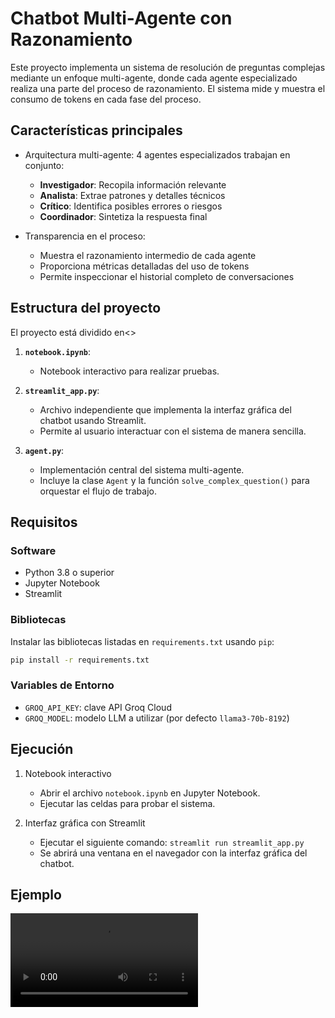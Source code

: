 # Chatbot Multi-Agente con Razonamiento
Este proyecto implementa un sistema de resolución de preguntas complejas mediante un enfoque multi-agente,
donde cada agente especializado realiza una parte del proceso de razonamiento.
El sistema mide y muestra el consumo de tokens en cada fase del proceso.

## Características principales
- Arquitectura multi-agente: 4 agentes especializados trabajan en conjunto:
  - **Investigador**: Recopila información relevante
  - **Analista**: Extrae patrones y detalles técnicos
  - **Crítico**: Identifica posibles errores o riesgos
  - **Coordinador**: Sintetiza la respuesta final

- Transparencia en el proceso:
  - Muestra el razonamiento intermedio de cada agente
  - Proporciona métricas detalladas del uso de tokens
  - Permite inspeccionar el historial completo de conversaciones

## Estructura del proyecto
El proyecto está dividido en<>

1. **`notebook.ipynb`**:
   - Notebook interactivo para realizar pruebas.

2. **`streamlit_app.py`**:
   - Archivo independiente que implementa la interfaz gráfica del chatbot usando Streamlit.
   - Permite al usuario interactuar con el sistema de manera sencilla.

3. **`agent.py`**:
   - Implementación central del sistema multi-agente.
   - Incluye la clase `Agent` y la función `solve_complex_question()` para orquestar el flujo de trabajo.


## Requisitos

### Software
- Python 3.8 o superior
- Jupyter Notebook
- Streamlit

### Bibliotecas
Instalar las bibliotecas listadas en `requirements.txt` usando `pip`:

```bash
pip install -r requirements.txt
```

### Variables de Entorno
- `GROQ_API_KEY`: clave API Groq Cloud
- `GROQ_MODEL`: modelo LLM a utilizar (por defecto `llama3-70b-8192`)

## Ejecución

1. Notebook interactivo
   - Abrir el archivo `notebook.ipynb` en Jupyter Notebook.
   - Ejecutar las celdas para probar el sistema.

2. Interfaz gráfica con Streamlit
   - Ejecutar el siguiente comando: `streamlit run streamlit_app.py`
   - Se abrirá una ventana en el navegador con la interfaz gráfica del chatbot.


## Ejemplo

![ejemplo.mp4](media/ejemplo.mp4)
